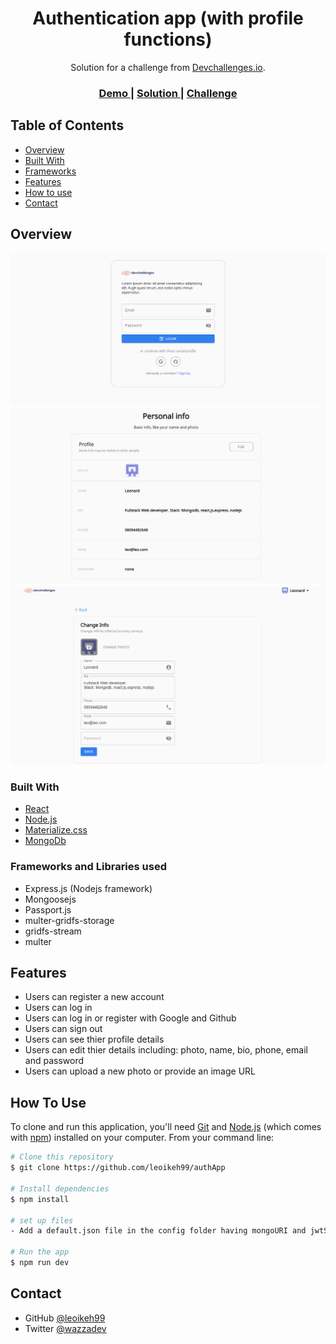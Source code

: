 <!-- Please update value in the {}  -->

<h1 align="center">Authentication app (with profile functions)</h1>

<div align="center">
   Solution for a challenge from  <a href="http://devchallenges.io" target="_blank">Devchallenges.io</a>.
</div>

<div align="center">
  <h3>
    <a href="https://morning-reaches-07656.herokuapp.com/">
      Demo
    </a>
    <span> | </span>
    <a href="https://github.com/leoikeh99/authApp">
      Solution
    </a>
    <span> | </span>
    <a href="https://devchallenges.io/challenges/N1fvBjQfhlkctmwj1tnw">
      Challenge
    </a>
  </h3>
</div>

<!-- TABLE OF CONTENTS -->

## Table of Contents

- [Overview](#overview)
- [Built With](#built-with)
- [Frameworks](#Frameworks-and-Libraries-used)
- [Features](#features)
- [How to use](#how-to-use)
- [Contact](#contact)

<!-- OVERVIEW -->

## Overview

![screenshot](/images/login.PNG)
![screenshot](/images/profile.PNG)
![screenshot](/images/edit.PNG)

### Built With

<!-- This section should list any major frameworks that you built your project using. Here are a few examples.-->

- [React](https://reactjs.org/)
- [Node.js](https://nodejs.org/en/)
- [Materialize.css](https://materializecss.com/)
- [MongoDb](https://www.mongodb.com/)

### Frameworks and Libraries used

- Express.js (Nodejs framework)
- Mongoosejs
- Passport.js
- multer-gridfs-storage
- gridfs-stream
- multer

## Features

- Users can register a new account
- Users can log in
- Users can log in or register with Google and Github
- Users can sign out
- Users can see thier profile details
- Users can edit thier details including: photo, name, bio, phone, email and password
- Users can upload a new photo or provide an image URL

## How To Use

<!-- Example: -->

To clone and run this application, you'll need [Git](https://git-scm.com) and [Node.js](https://nodejs.org/en/download/) (which comes with [npm](http://npmjs.com)) installed on your computer. From your command line:

```bash
# Clone this repository
$ git clone https://github.com/leoikeh99/authApp

# Install dependencies
$ npm install

# set up files
- Add a default.json file in the config folder having mongoURI and jwtSecret data available

# Run the app
$ npm run dev
```

## Contact

- GitHub [@leoikeh99](https://github.com/leoikeh99/Shoppingify)
- Twitter [@wazzadev](https://twitter.com/wazza_dev)

